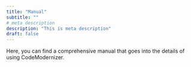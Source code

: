 ```yaml
---
title: "Manual"
subtitle: ""
# meta description
description: "This is meta description"
draft: false
---
```


Here, you can find a comprehensive manual that goes into the details of using CodeModernizer.